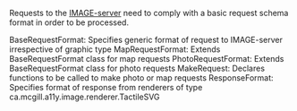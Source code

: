 Requests to the [IMAGE-server](https://github.com/Shared-Reality-Lab/IMAGE-server) need to comply with a basic request schema format in order to be processed.

BaseRequestFormat: Specifies generic format of request to IMAGE-server irrespective of graphic type
MapRequestFormat: Extends BaseRequestFormat class for map requests
PhotoRequestFormat: Extends BaseRequestFormat class for photo requests
MakeRequest: Declares functions to be called to make photo or map requests 
ResponseFormat: Specifies format of response from renderers of type ca.mcgill.a11y.image.renderer.TactileSVG